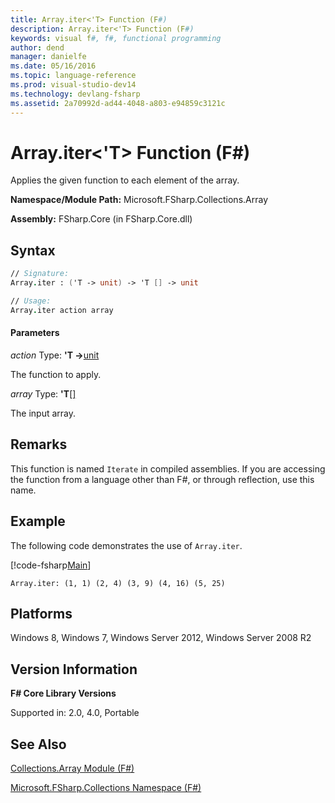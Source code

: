 ```yaml
---
title: Array.iter<'T> Function (F#)
description: Array.iter<'T> Function (F#)
keywords: visual f#, f#, functional programming
author: dend
manager: danielfe
ms.date: 05/16/2016
ms.topic: language-reference
ms.prod: visual-studio-dev14
ms.technology: devlang-fsharp
ms.assetid: 2a70992d-ad44-4048-a803-e94859c3121c 
---
```


# Array.iter<'T> Function (F#)

Applies the given function to each element of the array.

**Namespace/Module Path:** Microsoft.FSharp.Collections.Array

**Assembly:** FSharp.Core (in FSharp.Core.dll)


## Syntax

```fsharp
// Signature:
Array.iter : ('T -> unit) -> 'T [] -> unit

// Usage:
Array.iter action array
```

#### Parameters
*action*
Type: **'T -&gt;**[unit](https://msdn.microsoft.com/library/00b837c2-6c8a-483a-87d3-0479c64037a7)


The function to apply.


*array*
Type: **'T**[[]](https://msdn.microsoft.com/library/def20292-9aae-4596-9275-b94e594f8493)


The input array.


## Remarks
This function is named `Iterate` in compiled assemblies. If you are accessing the function from a language other than F#, or through reflection, use this name.

## Example

The following code demonstrates the use of `Array.iter`.

[!code-fsharp[Main](~/samples/snippets/fsharp/fssamples101/snippet1002.fs)]

```
Array.iter: (1, 1) (2, 4) (3, 9) (4, 16) (5, 25)
```

## Platforms
Windows 8, Windows 7, Windows Server 2012, Windows Server 2008 R2

## Version Information
**F# Core Library Versions**

Supported in: 2.0, 4.0, Portable

## See Also
[Collections.Array Module &#40;F&#35;&#41;](Collections.Array-Module-%5BFSharp%5D.md)

[Microsoft.FSharp.Collections Namespace &#40;F&#35;&#41;](Microsoft.FSharp.Collections-Namespace-%5BFSharp%5D.md)